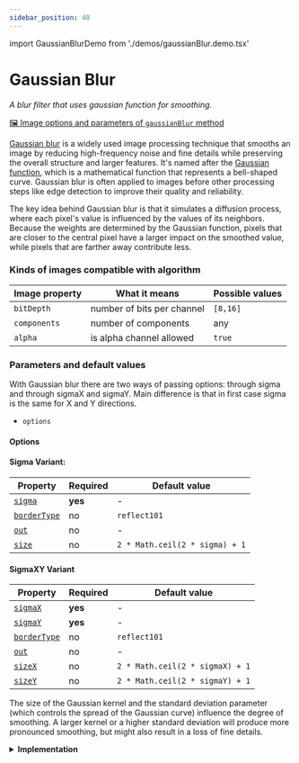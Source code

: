 ```yaml
---
sidebar_position: 40
---
```


import GaussianBlurDemo from './demos/gaussianBlur.demo.tsx'

# Gaussian Blur

_A blur filter that uses gaussian function for smoothing._

[🖼️ Image options and parameters of `gaussianBlur` method](https://api.image-js.org/classes/index.Image.html#gaussianBlur 'link on github io')

[Gaussian blur](https://en.wikipedia.org/wiki/Gaussian_blur 'Wikipedia link on gaussian blur') is a widely used image processing technique that smooths an image by reducing high-frequency noise and fine details while preserving the overall structure and larger features. It's named after the [Gaussian function](https://en.wikipedia.org/wiki/Gaussian_function 'wikipedia link on gaussian function'), which is a mathematical function that represents a bell-shaped curve. Gaussian blur is often applied to images before other processing steps like edge detection to improve their quality and reliability.

The key idea behind Gaussian blur is that it simulates a diffusion process, where each pixel's value is influenced by the values of its neighbors. Because the weights are determined by the Gaussian function, pixels that are closer to the central pixel have a larger impact on the smoothed value, while pixels that are farther away contribute less.

<GaussianBlurDemo />

### Kinds of images compatible with algorithm

| Image property | What it means              | Possible values |
| -------------- | -------------------------- | --------------- |
| `bitDepth`     | number of bits per channel | `[8,16]`        |
| `components`   | number of components       | any             |
| `alpha`        | is alpha channel allowed   | `true`          |

### Parameters and default values

With Gaussian blur there are two ways of passing options: through sigma and through sigmaX and sigmaY. Main difference is that in first case sigma is the same for X and Y directions.

- `options`

#### Options

#### Sigma Variant:

| Property                                                                                           | Required | Default value                  |
| -------------------------------------------------------------------------------------------------- | -------- | ------------------------------ |
| [`sigma`](https://api.image-js.org/interfaces/index.GaussianBlurSigmaOptions.html#sigma)           | **yes**  | -                              |
| [`borderType`](https://api.image-js.org/interfaces/index.GaussianBlurSigmaOptions.html#borderType) | no       | `reflect101`                   |
| [`out`](https://api.image-js.org/interfaces/index.GaussianBlurSigmaOptions.html#out)               | no       | -                              |
| [`size`](https://api.image-js.org/interfaces/index.GaussianBlurSigmaOptions.html#size)             | no       | `2 * Math.ceil(2 * sigma) + 1` |

#### SigmaXY Variant

| Property                                                                                        | Required | Default value                   |
| ----------------------------------------------------------------------------------------------- | -------- | ------------------------------- |
| [`sigmaX`](https://api.image-js.org/interfaces/index.GaussianBlurXYOptions.html#sigmaX)         | **yes**  | -                               |
| [`sigmaY`](https://api.image-js.org/interfaces/index.GaussianBlurXYOptions.html#sigmaY)         | **yes**  | -                               |
| [`borderType`](https://api.image-js.org/interfaces/index.GaussianBlurXYOptions.html#borderType) | no       | `reflect101`                    |
| [`out`](https://api.image-js.org/interfaces/index.GaussianBlurXYOptions.html#out)               | no       | -                               |
| [`sizeX`](https://api.image-js.org/interfaces/index.GaussianBlurXYOptions.html#sizeX)           | no       | `2 * Math.ceil(2 * sigmaX) + 1` |
| [`sizeY`](https://api.image-js.org/interfaces/index.GaussianBlurXYOptions.html#sizeY)           | no       | `2 * Math.ceil(2 * sigmaY) + 1` |

The size of the Gaussian kernel and the standard deviation parameter (which controls the spread of the Gaussian curve) influence the degree of smoothing. A larger kernel or a higher standard deviation will produce more pronounced smoothing, but might also result in a loss of fine details.

<details>
<summary>
<b>Implementation</b>
 </summary>

Here's how Gaussian blur is implemented in ImageJS:

_Kernel Definition_: The core concept of Gaussian blur involves [convolving](../../Glossary.md#convolution 'glossary link on convolution') the image with a Gaussian [kernel](../../Glossary.md#kernel 'glossary link on kernel'), also known as a Gaussian filter or mask. This kernel's values are arranged in a way that creates a symmetric, bell-shaped pattern around the center of the kernel to approximate Gaussian function.

_Convolution Operation_: The Gaussian kernel is applied to the image using a convolution operation. This involves placing the kernel's center over each pixel in the image and performing element-wise multiplication of the kernel's values with the corresponding pixel values in the neighborhood. The results of these multiplications are summed up to compute the new value for the central pixel.

_Weighted Averaging_: The Gaussian kernel values create a weighting scheme that favors pixels closer to the center of the kernel and decreases the influence of pixels farther away. This is because the Gaussian function is symmetrically distributed around its center, resulting in stronger weights for nearby pixels and weaker weights for distant ones.

_Smoothing Effect_: As the convolution operation is applied across the entire image, each pixel's value is replaced with a weighted average of its neighboring pixels' values. This process effectively reduces the intensity variations caused by noise and fine details, resulting in a smoothed version of the image.

</details>
